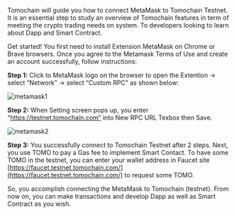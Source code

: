 Tomochain will guide you how to connect MetaMask to Tomochain Testnet. It is an essential step to study an overview of Tomochain features in term of meeting the crypto trading needs on system. To developers looking to learn about Dapp and Smart Contract.

Get started! You first need to install Extension MetaMask on Chrome or Brave browsers. Once you agree to the Metamask Terms of Use and create an account successfully, follow instructions:

**Step 1:** Click to MetaMask logo on the browser to open the Extention -> select “Network” -> select “Custom RPC” as shown below:

![metamask1](/figures/metamask1.jpg)

**Step 2:** When Setting screen pops up, you enter “https://testnet.tomochain.com” into New RPC URL Texbox then Save.

![metamask2](/figures/metamask2.jpg)
 
**Step 3:** You successfully connect to Tomochain Testnet after 2 steps. Next, you use TOMO to pay a Gas fee to implement Smart Contact. To have some TOMO in the testnet, you can enter your wallet address in Faucet site [https://faucet.testnet.tomochain.com/](https://faucet.testnet.tomochain.com/) to request some TOMO.

So, you accomplish connecting the MetaMask to Tomochain (testnet). From now on, you can make transactions and develop Dapp as well as Smart Contract as you wish.
